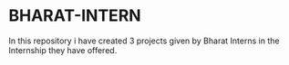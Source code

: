# BHARAT-INTERN
In this repository i have created 3 projects given by Bharat Interns in the Internship they have offered.
